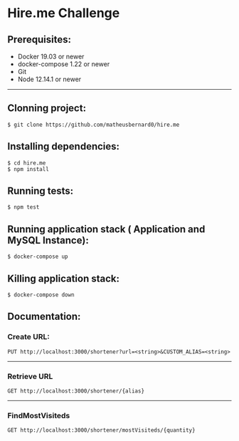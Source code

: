 # Hire.me Challenge

## Prerequisites:
- Docker 19.03 or newer
- docker-compose 1.22 or newer
- Git
- Node 12.14.1 or newer
---

## Clonning project:
```
$ git clone https://github.com/matheusbernard0/hire.me
  ```
## Installing dependencies:
```
$ cd hire.me
$ npm install
```

## Running tests:
```
$ npm test
```
  
## Running application stack ( Application and MySQL Instance):
```
$ docker-compose up
```

## Killing application stack:
```
$ docker-compose down
```

## Documentation:

### Create URL:
```
PUT http://localhost:3000/shortener?url=<string>&CUSTOM_ALIAS=<string>
```

---
### Retrieve URL
```
GET http://localhost:3000/shortener/{alias}
```

---
### FindMostVisiteds
```
GET http://localhost:3000/shortener/mostVisiteds/{quantity}
```